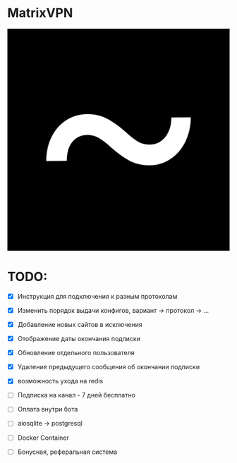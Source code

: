 # MatrixVPN
![LOGO](/assets/logo.png)
# TODO:
- [x] Инструкция для подключения к разным протоколам
- [x] Изменить порядок выдачи конфигов, вариант -> протокол -> ...
- [x] Добавление новых сайтов в исключения
- [x] Отображение даты окончания подписки
- [x] Обновление отдельного пользователя
- [x] Удаление предыдущего сообщения об окончании подписки
- [x] возможность ухода на redis
- [ ] Подписка на канал - 7 дней бесплатно
- [ ] Оплата внутри бота
- [ ] aiosqlite -> postgresql
- [ ] Docker Container
- [ ] Бонусная, реферальная система


